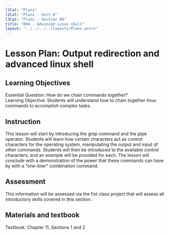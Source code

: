 ```yaml
---
l1Cat: "Plans"
l2Cat: "Plans - Unit 0"
l3Cat: "Plans - Section 00"
title: "004 - Advanced Linux shell"
layout: "../../../../layouts/Plans.astro"
---
```

# Lesson Plan: Output redirection and advanced linux shell

## Learning Objectives
Essential Question: How do we chain commands together?  
Learning Objective: Students will understand how to chain together linux commands to accomplish complex tasks.

## Instruction
This lesson will start by introducing the grep command and the pipe operator. Students will learn how certain characters act as control characters for the operating system, manipulating the output and input of other commands. Students will then be introduced to the available control characters, and an example will be provided for each. The lesson will conclude with a demonstration of the power that these commands can have by with a "one-liner" combination command.

## Assessment
This information will be assessed via the fist class project that will assess all introductory skills covered in this section. 

## Materials and textbook

 Textbook: Chapter 11, Sections 1 and 2